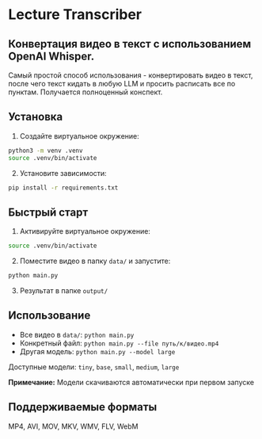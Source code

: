 # Lecture Transcriber

Конвертация видео в текст с использованием OpenAI Whisper.
---
Самый простой способ использования - конвертировать видео в текст, после чего текст кидать в любую LLM и просить расписать все по пунктам. Получается полноценный конспект.

## Установка

1. Создайте виртуальное окружение:
```bash
python3 -m venv .venv
source .venv/bin/activate
```

2. Установите зависимости:
```bash
pip install -r requirements.txt
```

## Быстрый старт

1. Активируйте виртуальное окружение:
```bash
source .venv/bin/activate
```

2. Поместите видео в папку `data/` и запустите:
```bash
python main.py
```

3. Результат в папке `output/`

## Использование

- Все видео в `data/`: `python main.py`
- Конкретный файл: `python main.py --file путь/к/видео.mp4`
- Другая модель: `python main.py --model large`

Доступные модели: `tiny`, `base`, `small`, `medium`, `large`

**Примечание:** Модели скачиваются автоматически при первом запуске

## Поддерживаемые форматы
MP4, AVI, MOV, MKV, WMV, FLV, WebM
